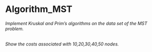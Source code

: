# Algorithm_MST
###### Implement Kruskal and Prim’s algorithms on the data set of the MST problem.
###### Show the costs associated with 10,20,30,40,50 nodes.
